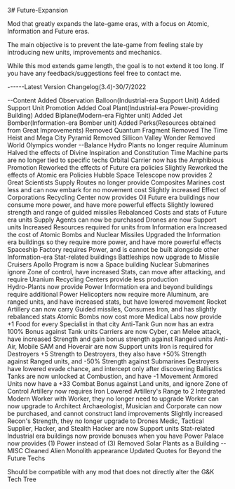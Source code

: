 3# Future-Expansion

Mod that greatly expands the late-game eras, with a focus on Atomic, Information and Future eras.

The main objective is to prevent the late-game from feeling stale by introducing new units, improvements and mechanics. 

While this mod extends game length, the goal is to not extend it too long. If you have any feedback/suggestions feel free to contact me.

------Latest Version Changelog(3.4)-30/7/2022

--Content
Added Observation Balloon(Industrial-era Support Unit)
Added Support Unit Promotion
Added Coal Plant(Industrial-era Power-providing Building)
Added Biplane(Modern-era Fighter unit)
Added Jet Bomber(Information-era Bomber unit)
Added Perks(Resources obtained from Great Improvements)
Removed Quantum Fragment
Removed The Time Heist and Mega City Pyramid
Removed Sillicon Valley Wonder
Removed World Olympics wonder
--Balance
Hydro Plants no longer require Aluminum
Halved the effects of Divine Inspiration and Constitution
Time Machine parts are no longer tied to specific techs
Orbital Carrier now has the Amphibious Promotion
Reworked the effects of Future era policies
Slightly Reworked the effects of Atomic era Policies
Hubble Space Telescope now provides 2 Great Scientists
Supply Routes no longer provide Composites
Marines cost less and can now embark for no movement cost
Slightly increased Effect of Corporations
Recycling Center now provides Oil
Future era buildings now consume more power, and have more powerful effects
Slightly lowered strength and range of guided missiles
Rebalanced Costs and stats of Future era units
Supply Agents can now be purchased
Drones are now Support units
Increased Resources required for units from Information era
Increased the cost of Atomic Bombs and Nuclear Missiles
Upgraded the Information era buildings so they require more power, and have more powerful effects
Spaceship Factory requires Power, and is cannot be built alongside other Information-era Stat-related buildings
Battleships now upgrade to Missile Cruisers
Apollo Program is now a Space building
Nuclear Submarines ignore Zone of control, have increased Stats, can move after attacking, and require Uranium
Recycling Centers provide less production		
Hydro-Plants now provide Power
Information era and beyond buildings require additional Power
Helicopters now require more Aluminum, are ranged units, and have increased stats, but have lowered movement
Rocket Artillery can now carry Guided missiles, Consumes Iron, and has slightly rebalanced stats
Atomic Bombs now cost more
Medical Labs now provide +1 Food for every Specialist in that city
Anti-Tank Gun now has an extra 100% Bonus against Tank units
Carriers are now Cyber, can Melee attack, have increased Strength and gain bonus strength against Ranged units
Anti-Air, Mobile SAM and Hoverair are now Support units
Iron is required for Destroyers
+5 Strength to Destroyers, they also have +50% Strength against Ranged units, and -50% Strength against Submarines
Destroyers have lowered evade chance, and intercept only after discovering Ballistics
Tanks are now unlocked at Combustion, and have -1 Movement
Armored Units now have a +33 Combat Bonus against Land units, and ignore Zone of Control
Artillery now requires Iron
Lowered Artillery's Range to 2
Integrated Modern Worker with Worker, they no longer need to upgrade
Worker can now upgrade to Architect
Archaeologist, Musician and Corporate can now be purchased, and cannot construct land improvements
Slightly increased Recon's Strength, they no longer upgrade to Drones
Medic, Tactical Supplier, Hacker, and Stealth Hacker are now Support units
Stat-related Industrial era buildings now provide bonuses when you have Power
Palace now provides (1) Power instead of (3)
Removed Solar Plants as a Building
--MISC
Cleaned Alien Monolith appearance
Updated Quotes for Beyond the Future Techs


Should be compatible with any mod that does not directly alter the G&K Tech Tree 
